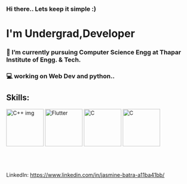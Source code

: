 ### Hi there.. Lets keep it simple :)
# I'm Undergrad,Developer
### 🌱 I’m currently pursuing Computer Science Engg at Thapar Institute of Engg. & Tech.
### 💻 working on Web Dev and python..

## Skills:
<div>
<img src="https://developers.redhat.com/sites/default/files/styles/article_feature/public/blog/2017/06/C-image.jpeg?itok=GIR_nnS1" alt="C++ img" width=100 height=100>  
<img src="https://yt3.ggpht.com/ytc/AKedOLRt1d4p7bPylasq_66BIC8-k3hkyVjJ2JICQITK=s900-c-k-c0x00ffffff-no-rj" alt="Flutter" width=100 height=100>
<img src="https://upload.wikimedia.org/wikipedia/commons/thumb/1/18/C_Programming_Language.svg/1200px-C_Programming_Language.svg.png" alt="C" width=100 height=100>
<img src="https://www.google.com/url?sa=i&url=https%3A%2F%2Fwww.reddit.com%2Fr%2Fmysql%2F&psig=AOvVaw1RGy8aMDIB-EFjeJ3O6wyH&ust=1643996837340000&source=images&cd=vfe&ved=0CAsQjRxqFwoTCMjYoNSL5PUCFQAAAAAdAAAAABAK" alt="C" width=100 height=100>
 
</div>
<br>
<br>
<br>

 
 LinkedIn: https://www.linkedin.com/in/jasmine-batra-a11ba41bb/







